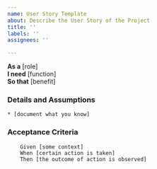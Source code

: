 ```yaml
---
name: User Story Template
about: Describe the User Story of the Project
title: ''
labels: ''
assignees: ''

---
```


**As a** [role]  
**I need** [function]  
**So that** [benefit]  
      
### Details and Assumptions
    * [document what you know]      
### Acceptance Criteria     
``` gherkin 
    Given [some context]
    When [certain action is taken]
    Then [the outcome of action is observed]
```
